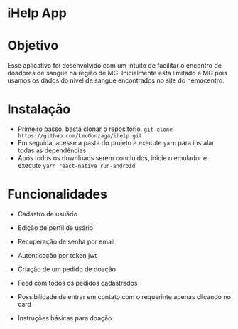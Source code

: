 # iHelp App

# Objetivo
Esse aplicativo foi desenvolvido com um intuito de facilitar o encontro de doadores de sangue na região de MG. Inicialmente esta limitado a MG pois usamos os dados do nivel de sangue encontrados no site do hemocentro.

# Instalação
- Primeiro passo, basta clonar o repositório. `git clone  https://github.com/LeoGonzaga/ihelp.git`
- Em seguida, acesse a pasta do projeto e execute `yarn` para instalar todas as dependências
- Após todos os downloads serem concluidos, inicie o emulador e execute `yarn react-native run-android`

# Funcionalidades
- Cadastro de usuário
- Edição de perfil de usário
- Recuperação de senha por email
- Autenticação por token jwt

- Criação de um pedido de doação
- Feed com todos os pedidos cadastrados
- Possibilidade de entrar em contato com o requerinte apenas clicando no card
- Instruções básicas para doação



